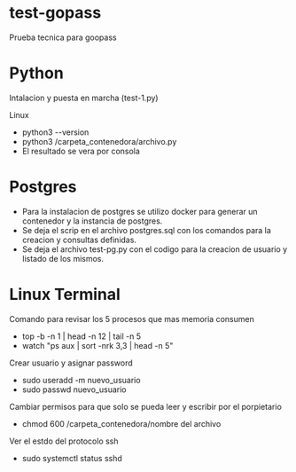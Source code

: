 # test-gopass
Prueba tecnica para goopass

# Python 
Intalacion y puesta en marcha (test-1.py)

  Linux
  - python3 --version
  - python3 /carpeta_contenedora/archivo.py
  - El resultado se vera por consola

# Postgres

  - Para la instalacion de postgres se utilizo docker para generar un contenedor y la instancia de postgres.
  - Se deja el scrip en el archivo postgres.sql con los comandos para la creacion y consultas definidas.
  - Se deja el archivo test-pg.py con el codigo para la creacion de usuario y listado de los mismos.

# Linux Terminal

  Comando para revisar los 5 procesos que mas memoria consumen 
  - top -b -n 1 | head -n 12  | tail -n 5
  - watch "ps aux | sort -nrk 3,3 | head -n 5"

  Crear usuario y asignar password
  - sudo useradd -m nuevo_usuario
  - sudo passwd nuevo_usuario

  Cambiar permisos para que solo se pueda leer y escribir por el porpietario
  - chmod 600 /carpeta_contenedora/nombre del archivo

  Ver el estdo del protocolo ssh
  - sudo systemctl status sshd
